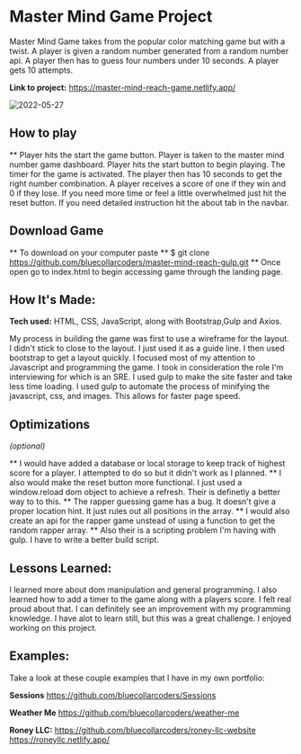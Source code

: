 # Master Mind Game Project 
Master Mind Game takes from the popular color matching game but with a twist. A player is given a random number generated from a random number api. A player then has to guess four numbers under 10 seconds. 
A player gets 10 attempts.

**Link to project:** https://master-mind-reach-game.netlify.app/

![2022-05-27](https://user-images.githubusercontent.com/67053237/170685683-7be80521-4254-4bf1-8587-4c501d2ab8e6.png)


## How to play
** Player hits the start the game button. Player is taken to the master mind number game dashboard. Player hits the start button to begin playing. The timer for the game is 
activated. The player then has 10 seconds to get the right number combination. A player receives a score of one if they win and 0 if they lose. If you need more time or
feel a little overwhelmed just hit the reset button. If you need detailed instruction hit the about tab in the navbar.

## Download Game
** To download on your computer paste
** $ git clone https://github.com/bluecollarcoders/master-mind-reach-gulp.git
** Once open go to index.html to begin accessing game through the landing page.

## How It's Made:

**Tech used:** HTML, CSS, JavaScript, along with Bootstrap,Gulp and Axios.

My process in building the game was first to use a wireframe for the layout. I didn't stick to close to the layout. I just used it as a guide line. I then used bootstrap to 
get a layout quickly. I focused most of my attention to Javascript and programming the game. I took in consideration the role I'm interviewing for which is an SRE. I used gulp to 
make the site faster and take less time loading. I used gulp to automate the process of minifying the javascript, css, and images. This allows for faster page speed.

## Optimizations
*(optional)*

** I would have added a database or local storage to keep track of highest score for a player. I attempted to do so but it didn't work as I planned.
** I also would make the reset button more functional. I just used a window.reload dom object to achieve a refresh. Their is definetly a better way to to this.
** The rapper guessing game has a bug. It doesn't give a proper location hint. It just rules out all positions in the array. 
** I would also create an api for the rapper game unstead of using a function to get the random rapper array.
** Also their is a scripting problem I'm having with gulp. I have to write a better build script.

## Lessons Learned:
I learned more about dom manipulation and general programming. I also learned how to add a timer to the game along with a players score. I felt real proud about that. 
I can definitely see an improvement with my programming knowledge. I have alot to learn still, but this was a great challenge. I enjoyed working on this project.

## Examples:
Take a look at these couple examples that I have in my own portfolio:

**Sessions** https://github.com/bluecollarcoders/Sessions

**Weather Me** https://github.com/bluecollarcoders/weather-me

**Roney LLC:** https://github.com/bluecollarcoders/roney-llc-website  https://roneyllc.netlify.app/

